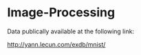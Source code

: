 # Image-Processing

Data publically available at the following link:

http://yann.lecun.com/exdb/mnist/

